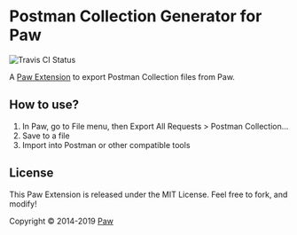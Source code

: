 # Postman Collection Generator for Paw

![Travis CI Status](https://travis-ci.org/luckymarmot/Paw-PostmanCollectionV2Generator.svg?branch=master)

A [Paw Extension](https://paw.cloud/extensions) to export Postman Collection files from Paw.

## How to use?

1. In Paw, go to File menu, then Export All Requests > Postman Collection...
2. Save to a file
3. Import into Postman or other compatible tools

## License

This Paw Extension is released under the MIT License. Feel free to fork, and modify!

Copyright © 2014-2019 [Paw](https://paw.cloud)
